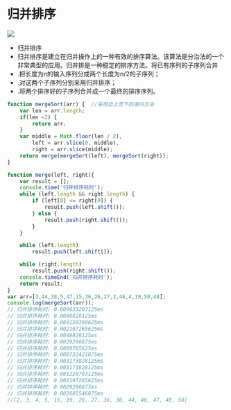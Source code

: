 # 归并排序

![](http://www.2cto.com/uploadfile/Collfiles/20160918/20160918092144591.gif)

* 归并排序
* 归并排序是建立在归并操作上的一种有效的排序算法。该算法是分治法的一个非常典型的应用。归并排是一种稳定的排序方法。将已有序列的子序列合并
* .把长度为n的输入序列分成两个长度为n/2的子序列；
* .对这两个子序列分别采用归并排序；
* .将两个排序好的子序列合并成一个最终的排序序列。

```javascript
function mergeSort(arr) {  //采用自上而下的递归方法
    var len = arr.length;
    if(len <2) {
        return arr;
    }
    var middle = Math.floor(len / 2),
        left = arr.slice(0, middle),
        right = arr.slice(middle);
    return merge(mergeSort(left), mergeSort(right));
}

function merge(left, right){
    var result = [];
    console.time('归并排序耗时');
    while (left.length && right.length) {
        if (left[0] <= right[0]) {
            result.push(left.shift());
        } else {
            result.push(right.shift());
        }
    }

    while (left.length)
        result.push(left.shift());

    while (right.length)
        result.push(right.shift());
    console.timeEnd('归并排序耗时');
    return result;
}
var arr=[3,44,38,5,47,15,36,26,27,2,46,4,19,50,48];
console.log(mergeSort(arr));
// 归并排序耗时: 0.009033203125ms
// 归并排序耗时: 0.0048828125ms
// 归并排序耗时: 0.004150390625ms
// 归并排序耗时: 0.002197265625ms
// 归并排序耗时: 0.0048828125ms
// 归并排序耗时: 0.0029296875ms
// 归并排序耗时: 0.0009765625ms
// 归并排序耗时: 0.000732421875ms
// 归并排序耗时: 0.003173828125ms
// 归并排序耗时: 0.003173828125ms
// 归并排序耗时: 0.001220703125ms
// 归并排序耗时: 0.002197265625ms
// 归并排序耗时: 0.0029296875ms
// 归并排序耗时: 0.002685546875ms
//[2, 3, 4, 5, 15, 19, 26, 27, 36, 38, 44, 46, 47, 48, 50]
```

